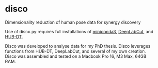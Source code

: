 # disco
Dimensionality reduction of human pose data for synergy discovery

Use of disco.py requires full installations of [miniconda3](https://docs.anaconda.com/free/miniconda/miniconda-install/), [DeepLabCut](https://deeplabcut.github.io/DeepLabCut/docs/installation.html), and [HUB-DT](https://github.com/Loken85/HUB_DT).

Disco was developed to analyse data for my PhD thesis. Disco leverages functions from HUB-DT, DeepLabCut, and several of my own creation. Disco was assembled and tested on a Macbook Pro 16, M3 Max, 64GB RAM. 
